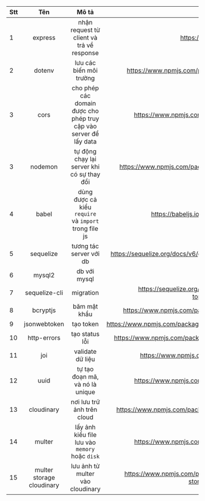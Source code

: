 | Stt |            Tên            |                               Mô tả                               |                                                    Link |
| :-- | :-----------------------: | :---------------------------------------------------------------: | ------------------------------------------------------: |
| 1   |          express          |             nhận request từ client và trả về response             |                                  https://expressjs.com/ |
| 2   |          dotenv           |                      lưu các biến môi trường                      |                    https://www.npmjs.com/package/dotenv |
| 3   |           cors            | cho phép các domain được cho phép truy cập vào server để lấy data |                      https://www.npmjs.com/package/cors |
| 3   |          nodemon          |            tự động chạy lại server khi có sự thay đổi             |                   https://www.npmjs.com/package/nodemon |
| 4   |           babel           |       dùng được cả kiểu `require` và `import` trong file js       |                        https://babeljs.io/docs/en/usage |
| 5   |         sequelize         |                      tương tác server với db                      |          https://sequelize.org/docs/v6/getting-started/ |
| 6   |          mysql2           |                           db với mysql                            |                                                         |
| 7   |       sequelize-cli       |                             migration                             |  https://sequelize.org/docs/v6/other-topics/migrations/ |
| 8   |         bcryptjs          |                           băm mật khẩu                            |                  https://www.npmjs.com/package/bcryptjs |
| 9   |       jsonwebtoken        |                             tạo token                             |              https://www.npmjs.com/package/jsonwebtoken |
| 10  |        http-errors        |                          tạo status lỗi                           |               https://www.npmjs.com/package/http-errors |
| 11  |            joi            |                         validate dữ liệu                          |                       https://www.npmjs.com/package/joi |
| 12  |           uuid            |                  tự tạo đoạn mã, và nó là unique                  |                      https://www.npmjs.com/package/uuid |
| 13  |        cloudinary         |                    nơi lưu trữ ảnh trên cloud                     |                https://www.npmjs.com/package/cloudinary |
| 14  |          multer           |          lấy ảnh kiểu file lưu vào `memory` hoặc `disk`           |                      https://www.npmjs.com/package/uuid |
| 15  | multer storage cloudinary |                 lưu ảnh từ multer vào cloudinary                  | https://www.npmjs.com/package/multer-storage-cloudinary |
